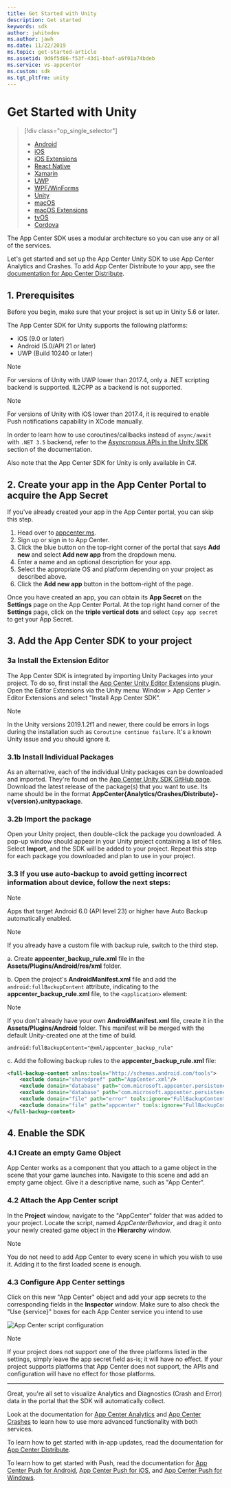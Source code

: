 ```yaml
---
title: Get Started with Unity
description: Get started
keywords: sdk
author: jwhitedev
ms.author: jawh
ms.date: 11/22/2019
ms.topic: get-started-article
ms.assetid: 9d6f5d86-f53f-43d1-bbaf-a6f01a74bdeb
ms.service: vs-appcenter
ms.custom: sdk
ms.tgt_pltfrm: unity
---
```


# Get Started with Unity

> [!div  class="op_single_selector"]
> * [Android](android.md)
> * [iOS](ios.md)
> * [iOS Extensions](ios-extensions.md)
> * [React Native](react-native.md)
> * [Xamarin](xamarin.md)
> * [UWP](uwp.md)
> * [WPF/WinForms](wpf-winforms.md)
> * [Unity](unity.md)
> * [macOS](macos.md)
> * [macOS Extensions](macos-extensions.md)
> * [tvOS](tvos.md)
> * [Cordova](cordova.md)

The App Center SDK uses a modular architecture so you can use any or all of the services.

Let's get started and set up the App Center Unity SDK to use App Center Analytics and Crashes. To add App Center Distribute to your app, see the [documentation for App Center Distribute](~/sdk/distribute/unity.md).

## 1. Prerequisites

Before you begin, make sure that your project is set up in Unity 5.6 or later.

The App Center SDK for Unity supports the following platforms:

* iOS (9.0 or later)
* Android (5.0/API 21 or later)
* UWP (Build 10240 or later)

> [!NOTE]
> For versions of Unity with UWP lower than 2017.4, only a .NET scripting backend is supported. IL2CPP as a backend is not supported.

> [!NOTE]
> For versions of Unity with iOS lower than 2017.4, it is required to enable Push notifications capability in XCode manually.

In order to learn how to use coroutines/callbacks instead of `async/await` with `.NET 3.5` backend, refer to the [Asyncronous APIs in the Unity SDK](~/sdk/unity-async.md) section of the documentation.

Also note that the App Center SDK for Unity is only available in C#.

## 2. Create your app in the App Center Portal to acquire the App Secret

If you've already created your app in the App Center portal, you can skip this step.
1. Head over to [appcenter.ms](https://appcenter.ms).
2. Sign up or sign in to App Center.
3. Click the blue button on the top-right corner of the portal that says **Add new** and select **Add new app** from the dropdown menu.
4. Enter a name and an optional description for your app.
5. Select the appropriate OS and platform depending on your project as described above.
6. Click the **Add new app** button in the bottom-right of the page.

Once you have created an app, you can obtain its **App Secret** on the **Settings** page on the App Center Portal. At the top right hand corner of the **Settings** page, click on the **triple vertical dots** and select `Copy app secret` to get your App Secret.

## 3. Add the App Center SDK to your project

### 3a Install the Extension Editor

The App Center SDK is integrated by importing Unity Packages into your project. To do so, first install the [App Center Unity Editor Extensions](https://github.com/Microsoft/AppCenter-SDK-Unity-Extension) plugin. Open the Editor Extensions via the Unity menu: Window > App Center > Editor Extensions and select "Install App Center SDK".

> [!NOTE]
> In the Unity versions 2019.1.2f1 and newer, there could be errors in logs during the installation such as `Coroutine continue failure`. It's a known Unity issue and you should ignore it.

### 3.1b Install Individual Packages

As an alternative, each of the individual Unity packages can be downloaded and imported. They're found on the [App Center Unity SDK GitHub page](https://github.com/Microsoft/AppCenter-SDK-Unity/releases). Download the latest release of the package(s) that you want to use. Its name should be in the format **AppCenter{Analytics/Crashes/Distribute}-v{version}.unitypackage**.

### 3.2b Import the package

Open your Unity project, then double-click the package you downloaded. A pop-up window should appear in your Unity project containing a list of files. Select **Import**, and the SDK will be added to your project. Repeat this step for each package you downloaded and plan to use in your project.

### 3.3 If you use auto-backup to avoid getting incorrect information about device, follow the next steps:

> [!NOTE]
> Apps that target Android 6.0 (API level 23) or higher have Auto Backup automatically enabled. 

> [!NOTE]
> If you already have a custom file with backup rule, switch to the third step.

  a. Create **appcenter_backup_rule.xml** file in the **Assets/Plugins/Android/res/xml** folder.

  b. Open the project's **AndroidManifest.xml** file and add the `android:fullBackupContent` attribute, indicating to the **appcenter_backup_rule.xml** file, to the `<application>` element:

> [!NOTE]
> If you don't already have your own **AndroidManifest.xml** file, create it in the **Assets/Plugins/Android** folder. This manifest will be merged with the default Unity-created one at the time of build.

  ```text
  android:fullBackupContent="@xml/appcenter_backup_rule"
  ```

  c. Add the following backup rules to the **appcenter_backup_rule.xml** file:

  ```xml
  <full-backup-content xmlns:tools="http://schemas.android.com/tools">
      <exclude domain="sharedpref" path="AppCenter.xml"/>
      <exclude domain="database" path="com.microsoft.appcenter.persistence"/>
      <exclude domain="database" path="com.microsoft.appcenter.persistence-journal"/>
      <exclude domain="file" path="error" tools:ignore="FullBackupContent"/>
      <exclude domain="file" path="appcenter" tools:ignore="FullBackupContent"/>
  </full-backup-content>
  ```

## 4. Enable the SDK

### 4.1 Create an empty Game Object

App Center works as a component that you attach to a game object in the scene that your game launches into. Navigate to this scene and add an empty game object. Give it a descriptive name, such as "App Center".

### 4.2 Attach the App Center script

In the **Project** window, navigate to the "AppCenter" folder that was added to your project. Locate the script, named *AppCenterBehavior*, and drag it onto your newly created game object in the **Hierarchy** window.

> [!NOTE]
> You do not need to add App Center to every scene in which you wish to use it. Adding it to the first loaded scene is enough.

### 4.3 Configure App Center settings

Click on this new "App Center" object and add your app secrets to the corresponding fields in the **Inspector** window. Make sure to also check the "Use {service}" boxes for each App Center service you intend to use

![App Center script configuration](images/unity_configuration.png "App Center configuration")

> [!NOTE]
> If your project does not support one of the three platforms listed in the settings, simply leave the app secret field as-is; it will have no effect. If your project supports platforms that App Center does not support, the APIs and configuration will have no effect for those platforms.

---
Great, you're all set to visualize Analytics and Diagnostics (Crash and Error) data in the portal that the SDK will automatically collect.

Look at the documentation for [App Center Analytics](~/sdk/analytics/unity.md) and [App Center Crashes](~/sdk/crashes/unity.md) to learn how to use more advanced functionality with both services.

To learn how to get started with in-app updates, read the documentation for [App Center Distribute](~/sdk/distribute/unity.md).

To learn how to get started with Push, read the documentation for [App Center Push for Android](~/sdk/push/unity-android.md), [App Center Push for iOS](~/sdk/push/unity-ios.md), and [App Center Push for Windows](~/sdk/push/unity-windows.md).
